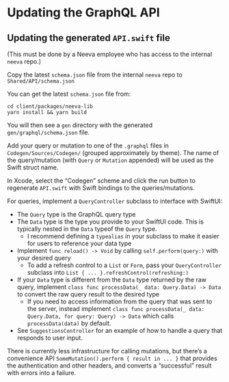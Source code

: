 # Updating the GraphQL API

## Updating the generated `API.swift` file

(This must be done by a Neeva employee who has access to the internal `neeva` repo.)

Copy the latest `schema.json` file from the internal `neeva` repo to `Shared/API/schema.json`

You can get the latest `schema.json` file from:

```
cd client/packages/neeva-lib
yarn install && yarn build
```

You will then see a `gen` directory with the generated `gen/graphql/schema.json` file.

Add your query or mutation to one of the `.graphql` files in `Codegen/Sources/Codegen/` (grouped approximately by theme).
The name of the query/mutation (with `Query` or `Mutation` appended) will be used as the Swift struct name.

In Xcode, select the “Codegen” scheme and click the run button to regenerate `API.swift` with Swift bindings to the queries/mutations.

For queries, implement a `QueryController` subclass to interface with SwiftUI:

- The `Query` type is the GraphQL query type
- The `Data` type is the type you provide to your SwiftUI code. This is typically nested in the `Data` typeof the `Query` type.
  - I recommend defining a `typealias` in your subclass to make it easier for users to reference your data type
- Implement `func reload() -> Void` by calling `self.perform(query:)` with your desired query
  - To add a refresh control to a `List` or `Form`, pass your `QueryController` subclass into `List { ... }.refreshControl(refreshing:)`
- If your `Data` type is different from the `Data` type returned by the raw query, implement `class func processData(_ data: Query.Data) -> Data` to convert the raw query result to the desired type
  - If you need to access information from the query that was sent to the server, instead implement `class func processData(_ data: Query.Data, for query: Query) -> Data` which calls `processData(data)` by default.
- See `SuggestionsController` for an example of how to handle a query that responds to user input.

There is currently less infrastructure for calling mutations, but there’s a convenience API `SomeMutation().perform { result in ... }` that provides the authentication and other headers, and converts a “successful” result with errors into a failure.
